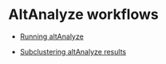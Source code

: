 

# AltAnalyze workflows

- [Running altAnalyze](GeneralRun.md)

- [Subclustering altAnalyze results](Subclustering.md)
